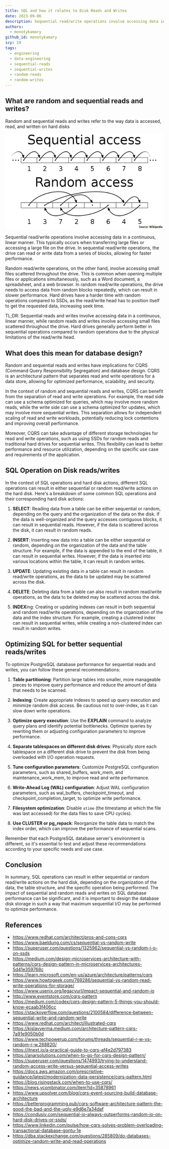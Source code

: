 ```yaml
---
title: SQL and how it relates to Disk Reads and Writes
date: 2023-09-06
description: Sequential read/write operations involve accessing data in a continuous, linear manner. This typically occurs when transferring large files or accessing a large file on the drive. In sequential read/write operations, the drive can read or write data from a series of blocks, allowing for faster performance...
authors:
  - monotykamary
github_id: monotykamary
icy: 10
tags:
  - engineering
  - data-engineering
  - sequential-reads
  - sequential-writes
  - random-reads
  - random-writes
---
```


## What are random and sequential reads and writes?

Random and sequential reads and writes refer to the way data is accessed, read, and written on hard disks

![](assets/sql-and-how-it-relates-to-disk-reads-and-writes_disk-sequential-random-access.webp)

Sequential read/write operations involve accessing data in a continuous, linear manner. This typically occurs when transferring large files or accessing a large file on the drive. In sequential read/write operations, the drive can read or write data from a series of blocks, allowing for faster performance.

Random read/write operations, on the other hand, involve accessing small files scattered throughout the drive. This is common when opening multiple files or applications simultaneously, such as a Word document, a spreadsheet, and a web browser. In random read/write operations, the drive needs to access data from random blocks repeatedly, which can result in slower performance. Hard drives have a harder time with random operations compared to SSDs, as the read/write head has to position itself to get the requested data, increasing seek time.

TL;DR: Sequential reads and writes involve accessing data in a continuous, linear manner, while random reads and writes involve accessing small files scattered throughout the drive. Hard drives generally perform better in sequential operations compared to random operations due to the physical limitations of the read/write head.

## What does this mean for database design?

Random and sequential reads and writes have implications for CQRS (Command Query Responsibility Segregation) and database design. CQRS is an architectural pattern that separates read and write operations for a data store, allowing for optimized performance, scalability, and security.

In the context of random and sequential reads and writes, CQRS can benefit from the separation of read and write operations. For example, the read side can use a schema optimized for queries, which may involve more random reads, while the write side can use a schema optimized for updates, which may involve more sequential writes. This separation allows for independent scaling of read and write workloads, potentially reducing lock contentions and improving overall performance.

Moreover, CQRS can take advantage of different storage technologies for read and write operations, such as using SSDs for random reads and traditional hard drives for sequential writes. This flexibility can lead to better performance and resource utilization, depending on the specific use case and requirements of the application.

## SQL Operation on Disk reads/writes

In the context of SQL operations and hard disk actions, different SQL operations can result in either sequential or random read/write actions on the hard disk. Here's a breakdown of some common SQL operations and their corresponding hard disk actions:

1. **SELECT**: Reading data from a table can be either sequential or random, depending on the query and the organization of the data on the disk. If the data is well-organized and the query accesses contiguous blocks, it can result in sequential reads. However, if the data is scattered across the disk, it can result in random reads.

2. **INSERT**: Inserting new data into a table can be either sequential or random, depending on the organization of the data and the table structure. For example, if the data is appended to the end of the table, it can result in sequential writes. However, if the data is inserted into various locations within the table, it can result in random writes.

3. **UPDATE**: Updating existing data in a table can result in random read/write operations, as the data to be updated may be scattered across the disk.

4. **DELETE**: Deleting data from a table can also result in random read/write operations, as the data to be deleted may be scattered across the disk.

5. **INDEX**ing: Creating or updating indexes can result in both sequential and random read/write operations, depending on the organization of the data and the index structure. For example, creating a clustered index can result in sequential writes, while creating a non-clustered index can result in random writes.

## Optimizing SQL for better sequential reads/writes

To optimize PostgreSQL database performance for sequential reads and writes, you can follow these general recommendations:

1. **Table partitioning**: Partition large tables into smaller, more manageable pieces to improve query performance and reduce the amount of data that needs to be scanned.

2. **Indexing**: Create appropriate indexes to speed up query execution and minimize random disk access. Be cautious not to over-index, as it can slow down write operations.

3. **Optimize query execution**: Use the **EXPLAIN** command to analyze query plans and identify potential bottlenecks. Optimize queries by rewriting them or adjusting configuration parameters to improve performance.

4. **Separate tablespaces on different disk drives**: Physically store each tablespace on a different disk drive to prevent the disk from being overloaded with I/O operation requests.

5. **Tune configuration parameters**: Customize PostgreSQL configuration parameters, such as shared_buffers, work_mem, and maintenance_work_mem, to improve read and write performance.

6. **Write-Ahead Log (WAL) configuration**: Adjust WAL configuration parameters, such as wal_buffers, checkpoint_timeout, and checkpoint_completion_target, to optimize write performance.

7. **Filesystem optimization**: Disable `atime` (the timestamp at which the file was last accessed) for the data files to save CPU cycles).

8. **Use CLUSTER or pg_repack**: Reorganize the table data to match the index order, which can improve the performance of sequential scans.

Remember that each PostgreSQL database server's environment is different, so it's essential to test and adjust these recommendations according to your specific needs and use case.

## Conclusion

In summary, SQL operations can result in either sequential or random read/write actions on the hard disk, depending on the organization of the data, the table structure, and the specific operation being performed. The impact of sequential and random reads and writes on SQL database performance can be significant, and it is important to design the database disk storage in such a way that maximum sequential I/O may be performed to optimize performance.

## References

- https://www.redhat.com/architect/pros-and-cons-cqrs
- https://www.baeldung.com/cs/sequential-vs-random-write
- https://superuser.com/questions/1325962/sequential-vs-random-i-o-on-ssds
- https://medium.com/design-microservices-architecture-with-patterns/cqrs-design-pattern-in-microservices-architectures-5d41e359768c
- https://learn.microsoft.com/en-us/azure/architecture/patterns/cqrs
- https://www.howtogeek.com/769286/sequential-vs-random-read-write-operations-for-storage/
- https://www.usenix.org/legacyurl/impact-sequential-and-random-io
- http://www.eventstore.com/cqrs-pattern
- https://medium.com/codex/cqrs-design-pattern-5-things-you-should-know-ecaab3f406cc
- https://stackoverflow.com/questions/2100584/difference-between-sequential-write-and-random-write
- https://www.redhat.com/architect/illustrated-cqrs
- https://kislayverma.medium.com/architecture-pattern-cqrs-7a91e9050b0d
- https://www.techpowerup.com/forums/threads/sequential-r-w-vs-random-r-w.268820/
- https://itnext.io/a-practical-guide-to-cqrs-af4e2d797383
- https://anarsolutions.com/when-to-go-for-cqrs-design-pattern/
- https://superuser.com/questions/1474993/trying-to-understand-random-access-write-versus-sequential-access-writes
- https://docs.aws.amazon.com/prescriptive-guidance/latest/modernization-data-persistence/cqrs-pattern.html
- https://blog.risingstack.com/when-to-use-cqrs/
- https://news.ycombinator.com/item?id=35878961
- https://www.upsolver.com/blog/cqrs-event-sourcing-build-database-architecture
- https://betterprogramming.pub/cqrs-software-architecture-pattern-the-good-the-bad-and-the-ugly-e9d6e7a34daf
- https://condusiv.com/sequential-io-always-outperforms-random-io-on-hard-disk-drives-or-ssds/
- https://www.linkedin.com/pulse/how-cqrs-solves-problem-overloading-transactional-database-gontu-1e
- https://dba.stackexchange.com/questions/285809/do-databases-optimize-random-write-and-read-operations
